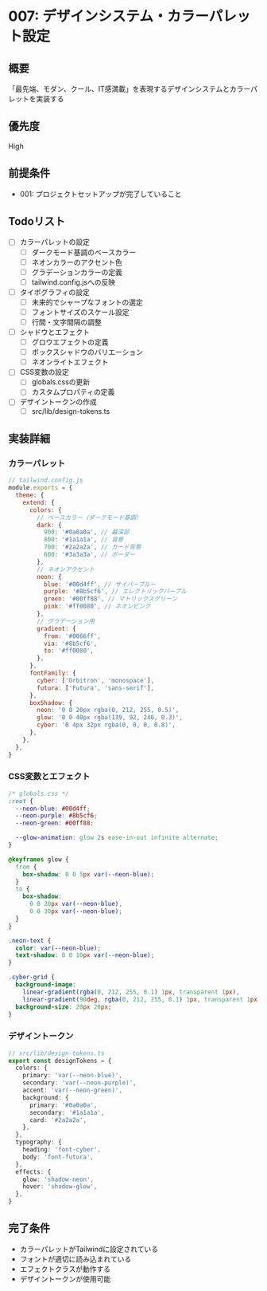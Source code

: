 # 007: デザインシステム・カラーパレット設定

## 概要

「最先端、モダン、クール、IT感満載」を表現するデザインシステムとカラーパレットを実装する

## 優先度

High

## 前提条件

- 001: プロジェクトセットアップが完了していること

## Todoリスト

- [ ] カラーパレットの設定
  - [ ] ダークモード基調のベースカラー
  - [ ] ネオンカラーのアクセント色
  - [ ] グラデーションカラーの定義
  - [ ] tailwind.config.jsへの反映
- [ ] タイポグラフィの設定
  - [ ] 未来的でシャープなフォントの選定
  - [ ] フォントサイズのスケール設定
  - [ ] 行間・文字間隔の調整
- [ ] シャドウとエフェクト
  - [ ] グロウエフェクトの定義
  - [ ] ボックスシャドウのバリエーション
  - [ ] ネオンライトエフェクト
- [ ] CSS変数の設定
  - [ ] globals.cssの更新
  - [ ] カスタムプロパティの定義
- [ ] デザイントークンの作成
  - [ ] src/lib/design-tokens.ts

## 実装詳細

### カラーパレット

```javascript
// tailwind.config.js
module.exports = {
  theme: {
    extend: {
      colors: {
        // ベースカラー（ダークモード基調）
        dark: {
          900: '#0a0a0a', // 最深部
          800: '#1a1a1a', // 背景
          700: '#2a2a2a', // カード背景
          600: '#3a3a3a', // ボーダー
        },
        // ネオンアクセント
        neon: {
          blue: '#00d4ff', // サイバーブルー
          purple: '#8b5cf6', // エレクトリックパープル
          green: '#00ff88', // マトリックスグリーン
          pink: '#ff0080', // ネオンピンク
        },
        // グラデーション用
        gradient: {
          from: '#0066ff',
          via: '#8b5cf6',
          to: '#ff0080',
        },
      },
      fontFamily: {
        cyber: ['Orbitron', 'monospace'],
        futura: ['Futura', 'sans-serif'],
      },
      boxShadow: {
        neon: '0 0 20px rgba(0, 212, 255, 0.5)',
        glow: '0 0 40px rgba(139, 92, 246, 0.3)',
        cyber: '0 4px 32px rgba(0, 0, 0, 0.8)',
      },
    },
  },
}
```

### CSS変数とエフェクト

```css
/* globals.css */
:root {
  --neon-blue: #00d4ff;
  --neon-purple: #8b5cf6;
  --neon-green: #00ff88;

  --glow-animation: glow 2s ease-in-out infinite alternate;
}

@keyframes glow {
  from {
    box-shadow: 0 0 5px var(--neon-blue);
  }
  to {
    box-shadow:
      0 0 20px var(--neon-blue),
      0 0 30px var(--neon-blue);
  }
}

.neon-text {
  color: var(--neon-blue);
  text-shadow: 0 0 10px var(--neon-blue);
}

.cyber-grid {
  background-image:
    linear-gradient(rgba(0, 212, 255, 0.1) 1px, transparent 1px),
    linear-gradient(90deg, rgba(0, 212, 255, 0.1) 1px, transparent 1px);
  background-size: 20px 20px;
}
```

### デザイントークン

```typescript
// src/lib/design-tokens.ts
export const designTokens = {
  colors: {
    primary: 'var(--neon-blue)',
    secondary: 'var(--neon-purple)',
    accent: 'var(--neon-green)',
    background: {
      primary: '#0a0a0a',
      secondary: '#1a1a1a',
      card: '#2a2a2a',
    },
  },
  typography: {
    heading: 'font-cyber',
    body: 'font-futura',
  },
  effects: {
    glow: 'shadow-neon',
    hover: 'shadow-glow',
  },
}
```

## 完了条件

- カラーパレットがTailwindに設定されている
- フォントが適切に読み込まれている
- エフェクトクラスが動作する
- デザイントークンが使用可能
